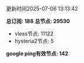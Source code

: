 更新时间2025-07-06 13:13:42

**总订阅: 188**
**总节点: 29530**
- vless节点: 11122
- hysteria2节点: 5

**google ping有效节点: 142**

